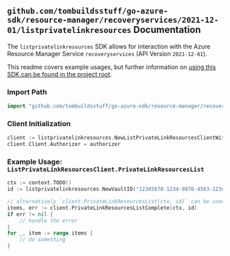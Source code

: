 
## `github.com/tombuildsstuff/go-azure-sdk/resource-manager/recoveryservices/2021-12-01/listprivatelinkresources` Documentation

The `listprivatelinkresources` SDK allows for interaction with the Azure Resource Manager Service `recoveryservices` (API Version `2021-12-01`).

This readme covers example usages, but further information on [using this SDK can be found in the project root](https://github.com/tombuildsstuff/go-azure-sdk/tree/main/docs).

### Import Path

```go
import "github.com/tombuildsstuff/go-azure-sdk/resource-manager/recoveryservices/2021-12-01/listprivatelinkresources"
```


### Client Initialization

```go
client := listprivatelinkresources.NewListPrivateLinkResourcesClientWithBaseURI("https://management.azure.com")
client.Client.Authorizer = authorizer
```


### Example Usage: `ListPrivateLinkResourcesClient.PrivateLinkResourcesList`

```go
ctx := context.TODO()
id := listprivatelinkresources.NewVaultID("12345678-1234-9876-4563-123456789012", "example-resource-group", "vaultValue")

// alternatively `client.PrivateLinkResourcesList(ctx, id)` can be used to do batched pagination
items, err := client.PrivateLinkResourcesListComplete(ctx, id)
if err != nil {
	// handle the error
}
for _, item := range items {
	// do something
}
```
